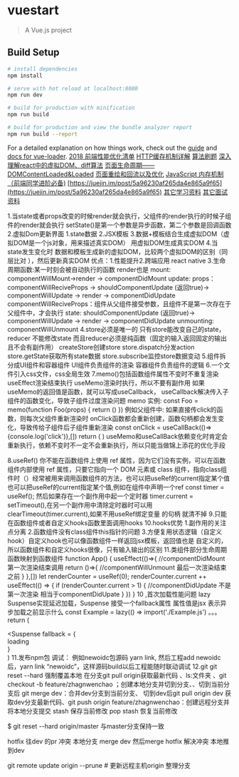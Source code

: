 # vuestart

> A Vue.js project

## Build Setup

``` bash
# install dependencies
npm install

# serve with hot reload at localhost:8080
npm run dev

# build for production with minification
npm run build

# build for production and view the bundle analyzer report
npm run build --report
```

For a detailed explanation on how things work, check out the [guide](http://vuejs-templates.github.io/webpack/) and [docs for vue-loader](http://vuejs.github.io/vue-loader).
[2018 前端性能优化清单](https://juejin.im/post/5a966bd16fb9a0635172a50a)
[HTTP缓存机制详解](https://juejin.im/entry/599afbe5f265da247c4ee6e3)
[算法刷题](https://leetcode-cn.com/explore/interview/card/top-interview-questions-easy/6/linked-list/44/)
[深入理解react中的虚拟DOM、diff算法](https://www.cnblogs.com/zhuzhenwei918/p/7271305.html)
[页面生命周期——DOMContentLoaded&Loaded](https://juejin.im/post/59e49851f265da430b7a4bb8)
[页面重绘和回流以及优化](https://www.html.cn/archives/4996)
[JavaScript 内存机制（前端同学进阶必备)](https://juejin.im/post/5b10ba336fb9a01e66164346)
[https://juejin.im/post/5a96230af265da4e865a9f65](https://juejin.im/post/5a96230af265da4e865a9f65)
[其它学习资料](https://blog.fundebug.com/)
[其它面试资料](https://yuchengkai.cn/docs/frontend/#typeof)

1.当state或者props改变的时候render就会执行，父组件的render执行的时候子组件的render就会执行
  setState()是第一个参数是异步函数，第二个参数是回调函数
2.虚拟Dom更新界面 
  1.state数据 
  2.JSX模板 
  3.数据+模板结合生成虚拟DOM（虚拟DOM是一个js对象，用来描述真实DOM） 用虚拟DOM生成真实DOM
  4.当state发生变化时 数据和模板生成新的虚拟DOM，比较两个虚拟DOM的区别（同层比对 ），然后更新真实DOM
  优点：1.性能提升2.跨端应用 react native
3.生命周期函数:某一时刻会被自动执行的函数 render也是
  mount: componentWillMount->render -> componentDidMount
  update: props：componentWillReciveProps -> shouldComponentUpdate (返回true)-> componentWillUpdate -> render -> componentDidUpdate  
				 componentWillReciveProps：组件从父组件接受参数，且组件不是第一次存在于父组件中，才会执行
		  state: shouldComponentUpdate (返回true)-> componentWillUpdate -> render -> componentDidUpdate
  unmounting: componentWillUnmount
4.store必须是唯一的 只有store能改变自己的state，reducer 不能修改state 而且reducer必须是纯函数（固定的输入返回固定的输出 且不会有副作用）
  createStore创建store store.dispatch分发action store.getState获取所有state数据 store.subscribe监控store数据变动
5.组件拆分成UI组件和容器组件 UI组件负责组件的渲染 容器组件负责组件的逻辑
6.一个文件引入css文件，css全局生效
7.memo()包括函数组件属性不变时不重复渲染 useEffect渲染结束执行 useMemo渲染时执行，所以不要有副作用 如果useMemo的返回值是函数，就可以写成useCallback，
  useCallback解决传入子组件的函数变化，导致子组件过度渲染问题
  memo 实例: const Foo = memo(function Foo(props) {
    return ()
  })
  例如父组件中: 如果直接传click的函数，则每次父组件重新渲染时 onClick函数都会重新创建，函数句柄都会发生变化，导致传给子组件后子组件重新渲染
  const onClick = useCallBack(()=>{console.log('click')},[])
  return (
	<Count onClick={onClick}/>
  )
  useMemo和useCallBack依赖变化时肯定会重新执行，依赖不变时不一定不会重新执行，所以只能当做锦上添花的优化手段
  
8.useRef() 
  你不能在函数组件上使用 ref 属性，因为它们没有实例，可以在函数组件内部使用 ref 属性，只要它指向一个 DOM 元素或 class 组件，指向class组件时（<Count    	ref={ref1}/>）经常被用来调用函数组件的方法，也可以把useRef的current指定某个值也可以把useRef的current指定某个值,例如在组件中声明一个ref const timer = useRef();
  然后如果存在一个副作用中起一个定时器 timer.current = setTimeout(),在另一个副作用中清除定时器时可以用clearTimeout(timer.current),如果不用useRef绑定变量
  的句柄 就清不掉
9.只能在函数组件或者自定义hooks函数里面调用hooks
10.hooks优势 1.副作用的关注点分离 2.函数组件没有class组件this指针的问题 3.方便复用状态逻辑（自定义hook）自定义hook也可以像函数组件一样返回jsx模板，返回值也是
自定义的，所以函数组件和自定义hooks很像，只有输入输出的区别
11.类组件部分生命周期函数映射到函数组件
function App() {
 useEffect(()=>{
      //componentDidMount 第一次渲染结束调用
	  return ()=>{
		//componentWillUnmount 最后一次渲染结束之前
	  }
 },[])
 let renderCounter = useRef(0);
 renderCounter.current ++
 useEffect(() => {
	if (renderCounter.current > 1) {
	  //componentDidUpdate 不是第一次渲染 相当于componentDidUpate
	}
 })
}
10 ,首次加载性能问题 lazy Suspense实现延迟加载，Suspense 接受一个fallback属性 属性值是jsx 表示异步加载之前显示什么
   const Example = lazy(() => import('./Example.js')
   。。。
   return (
	<div>
		<Suspense fallback = {<div>loading</div>}
		  <Example/>
		</Suspense>
	</div>
   )
11.发布npm包 调试： 例如newoidc包源码 yarn link, 然后工程add newoidc后，yarn link “newoidc”，这样源码build以后工程能随时联动调试
12.git
git reset --hard 强制覆盖本地
 在分支git pull origin获取最新代码 、ls:文件夹 、git checkout -b feature/zhagnwenchao ；创建本地分支并切到分支、、切到当前分支后 git merge dev：合并dev分支到当前分支、
切到dev后git pull origin dev 获取dev分支最新代码、git push origin feature/zhagnwenchao：创建远程分支并将本地分支提交
stash 保存当前修改 pop stash 恢复当前修改


$ git reset --hard origin/master 与master分支保持一致

hotfix 往dev 的pr 冲突  本地分支 merge dev  然后merge hotfix  解决冲突  本地推到dev

git remote update origin --prune   # 更新远程主机origin 整理分支
